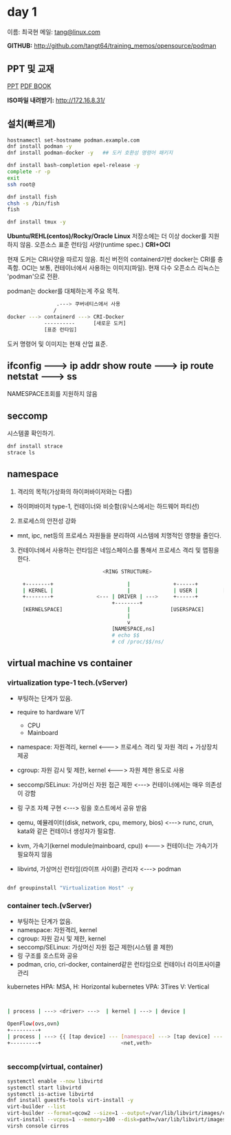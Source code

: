 # day 1

이름: 최국현
메일: tang@linux.com

**GITHUB:**  http://github.com/tangt64/training_memos/opensource/podman

## PPT 및 교재 
[PPT](https://github.com/tangt64/training_memos/blob/main/opensource/podman/OPENSOURCE%20CONTAINER.pdf)
[PDF BOOK](https://github.com/tangt64/training_memos/blob/main/opensource/podman/Podman-in-Action-ebook-MEAP-Red-Hat-Developer-All-Chapters.pdf)


**ISO파일 내려받기:** http://172.16.8.31/

## 설치(빠르게)

```bash
hostnamectl set-hostname podman.example.com
dnf install podman -y
dnf install podman-docker -y   ## 도커 호환성 명령어 패키지
```

```bash
dnf install bash-completion epel-release -y
complete -r -p
exit
ssh root@
```

```bash
dnf install fish
chsh -s /bin/fish 
fish
```

```bash
dnf install tmux -y

```

**Ubuntu/REHL(centos)/Rocky/Oracle Linux** 저장소에는 더 이상 docker를 지원하지 않음.
오픈소스 표준 런타임 사양(runtime spec.) **CRI+OCI**

현재 도커는 CRI사양을 따르지 않음. 최신 버전의 containerd기반 docker는 CRI를 충족함.
OCI는 보통, 컨테이너에서 사용하는 이미지(파일). 현재 다수 오픈소스 리눅스는 'podman'으로 전환.

podman는 docker를 대체하는게 주요 목적.

```bash
                .---> 쿠버네티스에서 사용
               /
docker ---> containerd ---> CRI-Docker 
            ----------      [새로운 도커]
            [표준 런타임]
```

도커 명령어 및 이미지는 현재 산업 표준.


ifconfig ---> ip addr show 
route    ---> ip route 
netstat  ---> ss 
---------
NAMESPACE조회를 지원하지 않음


## seccomp

시스템콜 확인하기.

```bash
dnf install strace
strace ls
```


## namespace

1. 격리의 목적(가상화의 하이퍼바이저와는 다름)
  - 하이퍼바이저 type-1, 컨테이너와 비슷함(유닉스에서는 하드웨어 파티션)
2. 프로세스의 안전성 강화  
  - mnt, ipc, net등의 프로세스 자원들을 분리하여 시스템에 치명적인 영향을 줄인다.
3. 컨테이너에서 사용하는 런타임은 네임스페이스를 통해서 프로세스 격리 및 맵핑을 한다.

```bash
                               <RING STRUCTURE>

     +--------+                        |              +------+
     | KERNEL |                        |              | USER |        [APPLICATION]
     +--------+              <--- | DRIVER | --->     +------+          - net
                                  +--------+
     [KERNELSPACE]                     |             [USERSPACE]
                                       |
                                       v
                                  [NAMESPACE,ns]
                                  # echo $$
                                  # cd /proc/$$/ns/

```     
## virtual machine vs container

### virtualization type-1 tech.(vServer)
- 부팅하는 단계가 있음.
- require to hardware V/T
  * CPU
  * Mainboard
- namespace: 자원격리, kernel             <---> 프로세스 격리 및 자원 격리 + 가상장치 제공
- cgroup: 자원 감시 및 제한, kernel        <---> 자원 제한 용도로 사용
- seccomp/SELinux: 가상머신 자원 접근 제한  <---> 컨테이너에서는 매우 의존성이 강함
- 링 구조 자체 구현  <---> 링을 호스트에서 공유 받음

- qemu, 예뮬레이터(disk, network, cpu, memory, bios) <---> runc, crun, kata와 같은 컨테이너 생성자가 필요함. 
- kvm, 가속기(kernel module(mainboard, cpu))     <---> 컨테이너는 가속기가 필요하지 않음
- libvirtd, 가상머신 런타임(라이프 사이클) 관리자  <---> podman

```bash

dnf groupinstall "Virtualization Host" -y

```

### container tech.(vServer)
- 부팅하는 단계가 없음. 
- namespace: 자원격리, kernel
- cgroup: 자원 감시 및 제한, kernel
- seccomp/SELinux: 가상머신 자원 접근 제한(시스템 콜 제한)
- 링 구조를 호스트와 공유
- podman, crio, cri-docker, containerd같은 런타임으로 컨테이너 라이프사이클 관리

kubernetes HPA: MSA, H: Horizontal 
kubernetes VPA: 3Tires V: Vertical


```bash


| process | ---> <driver> --->  | kernel | ---> | device |

OpenFlow(ovs,ovn)
+---------+     
| process | ---> {{ [tap device] --- [namespace] ---> [tap device] --- }}[BRIDGE] --- | kernel | 
+---------+                          <net,veth>                         <podman0>
                                      

``` 


### seccomp(virtual, container)

```bash
systemctl enable --now libvirtd
systemctl start libvirtd
systemctl is-active libvirtd
dnf install guestfs-tools virt-install -y
virt-builder --list
virt-builder --format=qcow2 --size=1 --output=/var/lib/libvirt/images/cirros.qcow2 cirros-0.3.5
virt-install --vcpus=1 --memory=100 --disk=path=/var/lib/libvirt/images/cirros.qcow2 --network=default --import --noautoconsole --virt-type=qemu --osinfo detect=on,require=off --name cirros
virsh console cirros
```
